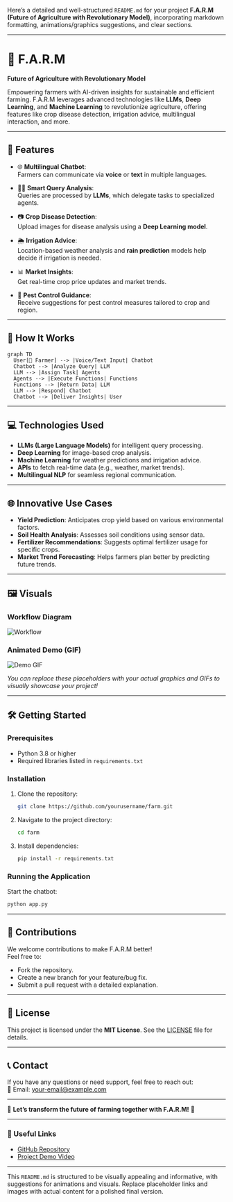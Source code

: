 Here’s a detailed and well-structured `README.md` for your project **F.A.R.M (Future of Agriculture with Revolutionary Model)**, incorporating markdown formatting, animations/graphics suggestions, and clear sections.

---

# 🌾 F.A.R.M  
**Future of Agriculture with Revolutionary Model**  

Empowering farmers with AI-driven insights for sustainable and efficient farming. F.A.R.M leverages advanced technologies like **LLMs**, **Deep Learning**, and **Machine Learning** to revolutionize agriculture, offering features like crop disease detection, irrigation advice, multilingual interaction, and more.

---

## 🌟 Features

- 🌐 **Multilingual Chatbot**:  
  Farmers can communicate via **voice** or **text** in multiple languages.

- 🧑‍🌾 **Smart Query Analysis**:  
  Queries are processed by **LLMs**, which delegate tasks to specialized agents.

- 📷 **Crop Disease Detection**:  
  Upload images for disease analysis using a **Deep Learning model**.

- 🌦️ **Irrigation Advice**:  
  Location-based weather analysis and **rain prediction** models help decide if irrigation is needed.

- 📊 **Market Insights**:  
  Get real-time crop price updates and market trends.

- 🐛 **Pest Control Guidance**:  
  Receive suggestions for pest control measures tailored to crop and region.

---

## 🚀 How It Works

```mermaid
graph TD
  User[🌾 Farmer] --> |Voice/Text Input| Chatbot
  Chatbot --> |Analyze Query| LLM
  LLM --> |Assign Task| Agents
  Agents --> |Execute Functions| Functions
  Functions --> |Return Data| LLM
  LLM --> |Respond| Chatbot
  Chatbot --> |Deliver Insights| User
```

---

## 💻 Technologies Used

- **LLMs (Large Language Models)** for intelligent query processing.
- **Deep Learning** for image-based crop analysis.
- **Machine Learning** for weather predictions and irrigation advice.
- **APIs** to fetch real-time data (e.g., weather, market trends).
- **Multilingual NLP** for seamless regional communication.

---

## 🌐 Innovative Use Cases

- **Yield Prediction**: Anticipates crop yield based on various environmental factors.  
- **Soil Health Analysis**: Assesses soil conditions using sensor data.  
- **Fertilizer Recommendations**: Suggests optimal fertilizer usage for specific crops.  
- **Market Trend Forecasting**: Helps farmers plan better by predicting future trends.

---

## 🖼️ Visuals

### Workflow Diagram
![Workflow](https://via.placeholder.com/800x400.png?text=Add+your+Workflow+Diagram)

### Animated Demo (GIF)
![Demo GIF](https://via.placeholder.com/800x400.png?text=Add+your+Animated+Demo)

*You can replace these placeholders with your actual graphics and GIFs to visually showcase your project!*

---

## 🛠️ Getting Started

### Prerequisites
- Python 3.8 or higher
- Required libraries listed in `requirements.txt`

### Installation
1. Clone the repository:
   ```bash
   git clone https://github.com/yourusername/farm.git
   ```
2. Navigate to the project directory:
   ```bash
   cd farm
   ```
3. Install dependencies:
   ```bash
   pip install -r requirements.txt
   ```

### Running the Application
Start the chatbot:
```bash
python app.py
```

---

## 🤝 Contributions

We welcome contributions to make F.A.R.M better!  
Feel free to:
- Fork the repository.
- Create a new branch for your feature/bug fix.
- Submit a pull request with a detailed explanation.

---

## 📝 License

This project is licensed under the **MIT License**. See the [LICENSE](LICENSE) file for details.

---

## 📞 Contact

If you have any questions or need support, feel free to reach out:  
📧 Email: [your-email@example.com](mailto:your-email@example.com)

---

🎉 **Let’s transform the future of farming together with F.A.R.M!** 🌱

---

### 🔗 Useful Links
- [GitHub Repository](https://github.com/yourusername/farm)
- [Project Demo Video](https://your-demo-link.com)

---

This `README.md` is structured to be visually appealing and informative, with suggestions for animations and visuals. Replace placeholder links and images with actual content for a polished final version.
